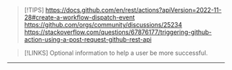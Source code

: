 > [!TIPS]
  https://docs.github.com/en/rest/actions?apiVersion=2022-11-28#create-a-workflow-dispatch-event
  https://github.com/orgs/community/discussions/25234
  https://stackoverflow.com/questions/67876177/triggering-github-action-using-a-post-request-github-rest-api

> [!LINKS]
> Optional information to help a user be more successful.


---
